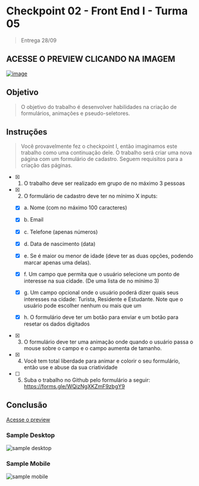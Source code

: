 # Checkpoint 02 - Front End I - Turma 05

>Entrega 28/09

## ACESSE O PREVIEW CLICANDO NA IMAGEM

[![image](https://user-images.githubusercontent.com/5773748/134737272-9f379a1c-f0ba-4774-9b3d-174e5792f250.png)](https://eversilverio.github.io/DH/FrontEnd/checkpoint2/)

## Objetivo
>O objetivo do trabalho é desenvolver habilidades na criação de formulários, animações e pseudo-seletores.

## Instruções
>Você provavelmente fez o checkpoint I, então imaginamos este trabalho como uma continuação dele. O trabalho será criar uma nova página com um formulário de cadastro. Seguem requisitos para a criação das páginas.

- [x] 1. O trabalho deve ser realizado em grupo de no máximo 3 pessoas
- [x] 2. O formulário de cadastro deve ter no mínimo X inputs:

    - [x] a. Nome (com no máximo 100 caracteres)

    - [x] b. Email 

    - [x] c. Telefone (apenas números)

    - [x] d. Data de nascimento (data)

    - [x] e. Se é maior ou menor de idade (deve ter as duas opções, podendo marcar apenas uma delas).

    - [x] f. Um campo que permita que o usuário selecione um ponto de interesse na sua cidade. (De uma lista de no mínimo 3)

    - [x] g. Um campo opcional onde o usuário poderá dizer quais seus interesses na cidade: Turista, Residente e Estudante. Note que o usuário pode escolher nenhum ou mais que um

    - [x] h. O formulário deve ter um botão para enviar e um botão para resetar os dados digitados
    
- [x] 3. O formulário deve ter uma animação onde quando o usuário passa o mouse sobre o campo e o campo aumenta de tamanho. 
- [x] 4. Você tem total liberdade para animar e colorir o seu formulário, então use e abuse da sua criatividade
- [ ] 5. Suba o trabalho no Github pelo formulário a seguir: https://forms.gle/WQizNgXKZmF9zbgY9

## Conclusão

[Acesse o preview](https://eversilverio.github.io/DH/FrontEnd/checkpoint2/)

### Sample Desktop

![sample desktop](https://user-images.githubusercontent.com/5773748/134736753-82c7af36-662d-4a06-9f2e-63b34f5364b2.png)

### Sample Mobile

![sample mobile](https://user-images.githubusercontent.com/5773748/134736963-64ff37a7-dbac-46e9-b927-0c211d2e6ade.png)





